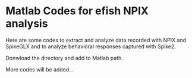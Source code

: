 # Matlab Codes for efish NPIX analysis
Here are some codes to extract and analyze data recorded with NPIX and SpikeGLX and to analyze behavioral responses captured with Spike2.

Donwload the directory and add to Matlab path.

More codes will be added...
